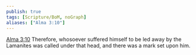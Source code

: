 ```yaml
---
publish: true
tags: [Scripture/BoM, noGraph]
aliases: ["Alma 3:10"]
---
```

[Alma 3:10](https://churchofjesuschrist.org/study/scriptures/bofm/alma/3?lang=eng&id=p10#p10) Therefore, whosoever suffered himself to be led away by the Lamanites was called under that head, and there was a mark set upon him.
